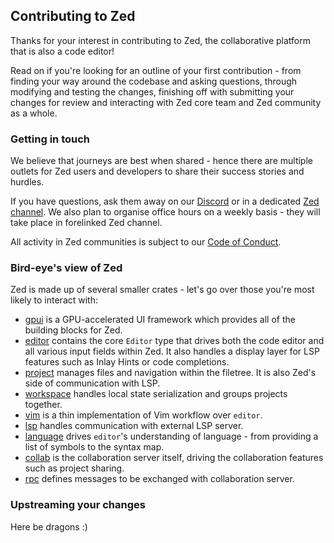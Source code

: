 ## Contributing to Zed
Thanks for your interest in contributing to Zed, the collaborative platform that is also a code editor!

Read on if you're looking for an outline of your first contribution - from finding your way around the codebase and asking questions, through modifying and testing the changes, finishing off with submitting your changes for review and interacting with Zed core team and Zed community as a whole.

### Getting in touch
We believe that journeys are best when shared - hence there are multiple outlets for Zed users and developers to share their success stories and hurdles.

If you have questions, ask them away on our [Discord](https://discord.gg/XTtXmZYEpN) or in a dedicated [Zed channel](https://zed.dev/preview/channel/open-source-81). We also plan to organise office hours on a weekly basis - they will take place in forelinked Zed channel.

All activity in Zed communities is subject to our [Code of Conduct](https://docs.zed.dev/community/code-of-conduct).

### Bird-eye's view of Zed
Zed is made up of several smaller crates - let's go over those you're most likely to interact with:
- [gpui](/crates/gpui) is a GPU-accelerated UI framework which provides all of the building blocks for Zed.
- [editor](/crates/editor) contains the core `Editor` type that drives both the code editor and all various input fields within Zed. It also handles a display layer for LSP features such as Inlay Hints or code completions.
- [project](/crates/project) manages files and navigation within the filetree. It is also Zed's side of communication with LSP.
- [workspace](/crates/workspace) handles local state serialization and groups projects together.
- [vim](/crates/vim) is a thin implementation of Vim workflow over `editor`.
- [lsp](/crates/lsp) handles communication with external LSP server.
- [language](/crates/language) drives `editor`'s understanding of language - from providing a list of symbols to the syntax map.
- [collab](/crates/collab) is the collaboration server itself, driving the collaboration features such as project sharing.
- [rpc](/crates/rpc) defines messages to be exchanged with collaboration server.


### Upstreaming your changes
Here be dragons :)
